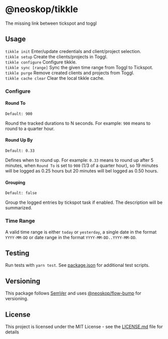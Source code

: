 # @neoskop/tikkle

The missing link between tickspot and toggl

## Usage

`tikkle init` Enter/update credentials and client/project selection.  
`tikkle setup` Create the clients/projects in Toggl.  
`tikkle configure` Configure tikkle.  
`tikkle sync [range]` Sync the given time range from Toggl to Tickspot.  
`tikkle purge` Remove created clients and projects from Toggl.  
`tikkle cache clear` Clear the local tikkle cache.

### Configure

#### Round To

`Default: 900`  

Round the tracked durations to N seconds. For example: `900` means to round to a quarter hour.

#### Round Up By

`Default: 0.33`  

Defines when to round up.  For example: `0.33` means to round up after 5 minutes, when `Round To` is set to `900` (1/3 of a quarter hour), 
so 19 minutes will be logged as 0.25 hours but 20 minutes will bel logged as 0.50 hours.

#### Grouping

`Default: false`

Group the logged entries by tickspot task if enabled. The description will be summarized.

### Time Range

A valid time range is either `today` or `yesterday`, a single date in the format `YYYY-MM-DD` or date range in the format `YYYY-MM-DD..YYYY-MM-DD`.

## Testing

Run tests with `yarn test`. See [package.json](./package.json) for additional test scripts.

## Versioning

This package follows [SemVer](https://semver.org/) and uses [@neoskop/flow-bump](https://github.com/neoskop/flow-bump) for versioning.

## License

This project is licensed under the MIT License - see the [LICENSE.md](./LICENSE.md) file for details